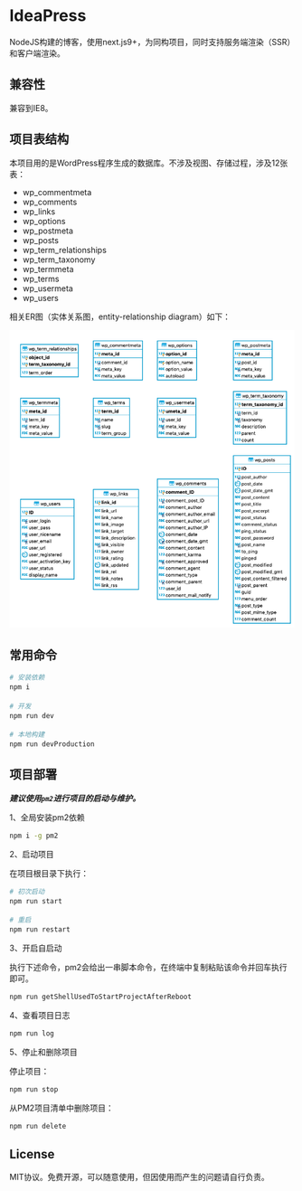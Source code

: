 # IdeaPress

NodeJS构建的博客，使用next.js9+，为同构项目，同时支持服务端渲染（SSR）和客户端渲染。

## 兼容性

兼容到IE8。

## 项目表结构

本项目用的是WordPress程序生成的数据库。不涉及视图、存储过程，涉及12张表：

- wp_commentmeta
- wp_comments
- wp_links
- wp_options
- wp_postmeta
- wp_posts
- wp_term_relationships
- wp_term_taxonomy
- wp_termmeta
- wp_terms
- wp_usermeta
- wp_users

相关ER图（实体关系图，entity-relationship diagram）如下：

![实体关系图](./docs/ER.png)

## 常用命令

```bash
# 安装依赖
npm i

# 开发
npm run dev

# 本地构建
npm run devProduction
```

## 项目部署

***建议使用`pm2`进行项目的启动与维护。***

1、全局安装pm2依赖

```bash
npm i -g pm2
```

2、启动项目

在项目根目录下执行：

```bash
# 初次启动
npm run start

# 重启
npm run restart
```

3、开启自启动

执行下述命令，pm2会给出一串脚本命令，在终端中复制粘贴该命令并回车执行即可。

```bash
npm run getShellUsedToStartProjectAfterReboot
```

4、查看项目日志

```bash
npm run log
```

5、停止和删除项目

停止项目：

```bash
npm run stop
```

从PM2项目清单中删除项目：

```bash
npm run delete
```

## License

MIT协议。免费开源，可以随意使用，但因使用而产生的问题请自行负责。
